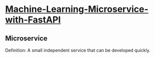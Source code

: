 # [Machine-Learning-Microservice-with-FastAPI](https://developer.nvidia.com/blog/building-a-machine-learning-microservice-with-fastapi/?ncid=so-link-904004-vt27&=&linkId=100000147235793#cid=an01_so-link_en-us)


## Microservice
Definition: A small independent service that can be developed quickly.  
